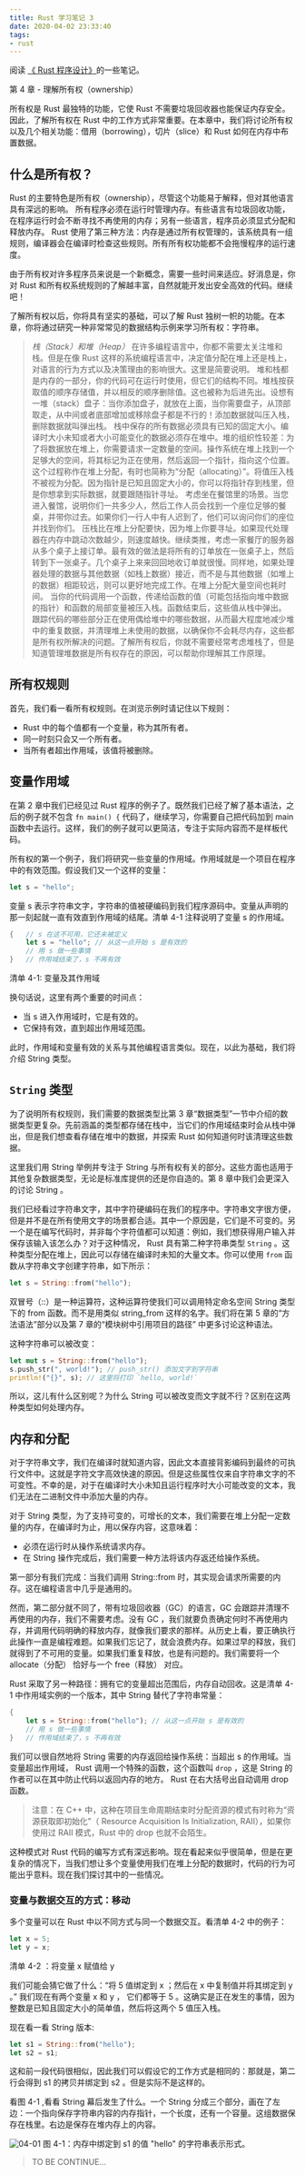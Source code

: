 ```yaml
---
title: Rust 学习笔记 3
date: 2020-04-02 23:33:40
tags:
- rust
---
```


阅读 [《 Rust 程序设计》](https://doc.rust-lang.org/book)的一些笔记。

第 4 章 - 理解所有权（ownership）

<!--more-->

所有权是 Rust 最独特的功能，它使 Rust 不需要垃圾回收器也能保证内存安全。因此，了解所有权在 Rust 中的工作方式非常重要。在本章中，我们将讨论所有权以及几个相关功能：借用（borrowing），切片（slice）和 Rust 如何在内存中布置数据。

## 什么是所有权？

Rust 的主要特色是所有权（ownership），尽管这个功能易于解释，但对其他语言具有深远的影响。
所有程序必须在运行时管理内存。有些语言有垃圾回收功能，在程序运行时会不断寻找不再使用的内存；另有一些语言，程序员必须显式分配和释放内存。 Rust 使用了第三种方法：内存是通过所有权管理的，该系统具有一组规则，编译器会在编译时检查这些规则。所有所有权功能都不会拖慢程序的运行速度。

由于所有权对许多程序员来说是一个新概念，需要一些时间来适应。好消息是，你对 Rust 和所有权系统规则的了解越丰富，自然就能开发出安全高效的代码。继续吧！

了解所有权以后，你将具有坚实的基础，可以了解 Rust 独树一帜的功能。在本章，你将通过研究一种非常常见的数据结构示例来学习所有权：字符串。

> *栈（Stack）和堆（Heap）*
> 在许多编程语言中，你都不需要太关注堆和栈。但是在像 Rust 这样的系统编程语言中，决定值分配在堆上还是栈上，对语言的行为方式以及决策理由的影响很大。这里是简要说明。
> 堆和栈都是内存的一部分，你的代码可在运行时使用，但它们的结构不同。堆栈按获取值的顺序存储值，并以相反的顺序删除值。这也被称为后进先出。设想有一堆（stack）盘子：当你添加盘子，就放在上面，当你需要盘子，从顶部取走，从中间或者底部增加或移除盘子都是不行的！添加数据就叫压入栈，删除数据就叫弹出栈。
> 栈中保存的所有数据必须具有已知的固定大小。编译时大小未知或者大小可能变化的数据必须存在堆中。堆的组织性较差：为了将数据放在堆上，你需要请求一定数量的空间。操作系统在堆上找到一个足够大的空间，将其标记为正在使用，然后返回一个指针，指向这个位置。这个过程称作在堆上分配，有时也简称为“分配（allocating）”。将值压入栈不被视为分配。因为指针是已知且固定大小的，你可以将指针存到栈里，但是你想拿到实际数据，就要跟随指针寻址。
> 考虑坐在餐馆里的场景。当您进入餐馆，说明你们一共多少人，然后工作人员会找到一个座位足够的餐桌，并带你过去。如果你们一行人中有人迟到了，他们可以询问你们的座位并找到你们。
> 压栈比在堆上分配要快，因为堆上你要寻址。如果现代处理器在内存中跳动次数越少，则速度越快。继续类推，考虑一家餐厅的服务器从多个桌子上接订单。最有效的做法是将所有的订单放在一张桌子上，然后转到下一张桌子。几个桌子上来来回回地收订单就很慢。同样地，如果处理器处理的数据与其他数据（如栈上数据）接近，而不是与其他数据（如堆上的数据）相距较远，则可以更好地完成工作。在堆上分配大量空间也耗时间。
> 当你的代码调用一个函数，传递给函数的值（可能包括指向堆中数据的指针）和函数的局部变量被压入栈。函数结束后，这些值从栈中弹出。
> 跟踪代码的哪些部分正在使用偶给堆中的哪些数据，从而最大程度地减少堆中的重复数据，并清理堆上未使用的数据，以确保你不会耗尽内存，这些都是所有权所解决的问题。了解所有权后，你就不需要经常考虑堆栈了，但是知道管理堆数据是所有权存在的原因，可以帮助你理解其工作原理。

## 所有权规则

首先，我们看一看所有权规则。在浏览示例时请记住以下规则：

- Rust 中的每个值都有一个变量，称为其所有者。
- 同一时刻只会又一个所有者。
- 当所有者超出作用域，该值将被删除。

## 变量作用域

在第 2 章中我们已经见过 Rust 程序的例子了。既然我们已经了解了基本语法，之后的例子就不包含 `fn main() {` 代码了，继续学习，你需要自己把代码加到 main 函数中去运行。这样，我们的例子就可以更简洁，专注于实际内容而不是样板代码。

所有权的第一个例子，我们将研究一些变量的作用域。作用域就是一个项目在程序中的有效范围。假设我们又一个这样的变量：

```rust
let s = "hello";
```

变量 s 表示字符串文字，字符串的值被硬编码到我们程序源码中。变量从声明的那一刻起就一直有效直到作用域的结尾。清单 4-1 注释说明了变量 s 的作用域。

```rust
{   // s 在这不可用，它还未被定义
    let s = "hello"; // 从这一点开始 s 是有效的
    // 用 s 做一些事情
}   // 作用域结束了，s 不再有效
```
清单 4-1: 变量及其作用域

换句话说，这里有两个重要的时间点：

- 当 s 进入作用域时，它是有效的。
- 它保持有效，直到超出作用域范围。

此时，作用域和变量有效的关系与其他编程语言类似。现在，以此为基础，我们将介绍 String 类型。

## `String` 类型

为了说明所有权规则，我们需要的数据类型比第 3 章“数据类型”一节中介绍的数据类型更复杂。先前涵盖的类型都存储在栈中，当它们的作用域结束时会从栈中弹出，但是我们想查看存储在堆中的数据，并探索 Rust 如何知道何时该清理这些数据。

这里我们用 String 举例并专注于 String 与所有权有关的部分。这些方面也适用于其他复杂数据类型，无论是标准库提供的还是你自造的。第 8  章中我们会更深入的讨论 String 。

我们已经看过字符串文字，其中字符硬编码在我们的程序中。字符串文字很方便，但是并不是在所有使用文字的场景都合适。其中一个原因是，它们是不可变的。另一个是在编写代码时，并非每个字符值都可以知道：例如，我们想获得用户输入并保存该输入该怎么办？对于这种情况， Rust 具有第二种字符串类型 `String` 。这种类型分配在堆上，因此可以存储在编译时未知的大量文本。你可以使用 `from` 函数从字符串文字创建字符串，如下所示：

```rust
let s = String::from("hello");
```

双冒号（::）是一种运算符，这种运算符使我们可以调用特定命名空间 String 类型下的 from 函数。而不是用类似 string_from 这样的名字。我们将在第 5 章的“方法语法”部分以及第 7 章的“模块树中引用项目的路径” 中更多讨论这种语法。

这种字符串可以被改变：

```rust
let mut s = String::from("hello");
s.push_str(", world!"); // push_str() 添加文字到字符串
println!("{}", s); // 这里将打印 `hello, world!`
```

所以，这儿有什么区别呢？为什么 String 可以被改变而文字就不行？区别在这两种类型如何处理内存。

## 内存和分配

对于字符串文字，我们在编译时就知道内容，因此文本直接背影编码到最终的可执行文件中。这就是字符文字高效快速的原因。但是这些属性仅来自字符串文字的不可变性。不幸的是，对于在编译时大小未知且运行程序时大小可能改变的文本，我们无法在二进制文件中添加大量的内存。

对于 String 类型，为了支持可变的，可增长的文本，我们需要在堆上分配一定数量的内存，在编译时为止，用以保存内容，这意味着：

- 必须在运行时从操作系统请求内存。
- 在 String 操作完成后，我们需要一种方法将该内存返还给操作系统。

第一部分有我们完成：当我们调用 String::from 时，其实现会请求所需要的内存。这在编程语言中几乎是通用的。

然而，第二部分就不同了，带有垃圾回收器（GC）的语言，GC 会跟踪并清理不再使用的内存，我们不需要考虑。没有 GC ，我们就要负责确定何时不再使用内存，并调用代码明确的释放内存，就像我们要求的那样。从历史上看，要正确执行此操作一直是编程难题。如果我们忘记了，就会浪费内存。如果过早的释放，我们就得到了不可用的变量。如果我们重复释放，也是有问题的。我们需要将一个 allocate（分配） 恰好与一个 free（释放） 对应。

Rust 采取了另一种路径：拥有它的变量超出范围后，内存自动回收。这是清单 4-1 中作用域实例的一个版本，其中 String 替代了字符串常量：

```rust
{
    let s = String::from("hello"); // 从这一点开始 s 是有效的
    // 用 s 做一些事情
}   // 作用域结束了，s 不再有效
```

我们可以很自然地将 String 需要的内存返回给操作系统：当超出 s 的作用域。当变量超出作用域， Rust 调用一个特殊的函数，这个函数叫 `drop` ，这是 String 的作者可以在其中防止代码以返回内存的地方。 Rust 在右大括号出自动调用 drop 函数。

> 注意：在 C++ 中，这种在项目生命周期结束时分配资源的模式有时称为“资源获取即初始化”（ Resource Acquisition Is Initialization, RAII），如果你使用过 RAII 模式，Rust 中的 drop 也就不会陌生。

这种模式对 Rust 代码的编写方式有深远影响。现在看起来似乎很简单，但是在更复杂的情况下，当我们想让多个变量使用我们在堆上分配的数据时，代码的行为可能出乎意料。现在我们探讨其中的一些情况。

### 变量与数据交互的方式：移动

多个变量可以在 Rust 中以不同方式与同一个数据交互。看清单 4-2 中的例子：

```rust
let x = 5;
let y = x;
```
清单 4-2 ：将变量 x 赋值给 y

我们可能会猜它做了什么：“将 5 值绑定到 x ；然后在 x 中复制值并将其绑定到 y 。” 我们现在有两个变量 x 和 y ， 它们都等于 5 。这确实是正在发生的事情，因为整数是已知且固定大小的简单值，然后将这两个 5 值压入栈。

现在看一看 String 版本:

```rust
let s1 = String::from("hello");
let s2 = s1;
```

这和前一段代码很相似，因此我们可以假设它的工作方式是相同的：那就是，第二行会得到 s1 的拷贝并绑定到 s2 。但是实际不是这样的。

看图 4-1 ,看看 String 幕后发生了什么。一个 String 分成三个部分，画在了左边：一个指向保存字符串内容的内存指针，一个长度，还有一个容量。这组数据保存在栈里。右边是保存在堆内存上的内容。

![04-01](trpl04-01.svg)
图 4-1：内存中绑定到 s1 的值 "hello" 的字符串表示形式。

> TO BE CONTINUE...
